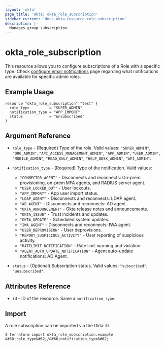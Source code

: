```yaml
---
layout: 'okta'
page_title: 'Okta: okta_role_subscription'
sidebar_current: 'docs-okta-resource-role-subscription'
description: |-
  Manages group subscription.
---
```


# okta_role_subscription

This resource allows you to configure subscriptions of a Role with a specific type. 
Check [configure email notifications](https://help.okta.com/oie/en-us/Content/Topics/Security/custom-admin-role/administrator-email-settings.htm) 
page regarding what notifications are available for specific admin roles.

## Example Usage

```hcl
resource "okta_role_subscription" "test" {
  role_type         = "SUPER_ADMIN"
  notification_type = "APP_IMPORT"
  status            = "unsubscribed"
}
```

## Argument Reference

- `role_type` - (Required) Type of the role. Valid values: `"SUPER_ADMIN"`, `"ORG_ADMIN"`, `"API_ACCESS_MANAGEMENT_ADMIN"`,
  `"APP_ADMIN"`, `"USER_ADMIN"`, `"MOBILE_ADMIN"`, `"READ_ONLY_ADMIN"`, `"HELP_DESK_ADMIN"`, `"API_ADMIN"`.

- `notification_type` - (Required) Type of the notification. Valid values: 

  - `"CONNECTOR_AGENT"` -  Disconnects and reconnects: On-prem provisioning, on-prem MFA agents, and RADIUS server agent.
  - `"USER_LOCKED_OUT"` - User lockouts.
  - `"APP_IMPORT"` - App user import status.
  - `"LDAP_AGENT"` - Disconnects and reconnects: LDAP agent.
  - `"AD_AGENT"` - Disconnects and reconnects: AD agent.
  - `"OKTA_ANNOUNCEMENT"` - Okta release notes and announcements.
  - `"OKTA_ISSUE"` - Trust incidents and updates.
  - `"OKTA_UPDATE"` - Scheduled system updates.
  - `"IWA_AGENT"` - Disconnects and reconnects: IWA agent.
  - `"USER_DEPROVISION"` - User deprovisions.
  - `"REPORT_SUSPICIOUS_ACTIVITY"` - User reporting of suspicious activity.
  - `"RATELIMIT_NOTIFICATION"` - Rate limit warning and violation.
  - `"AGENT_AUTO_UPDATE_NOTIFICATION"` - Agent auto-update notifications: AD Agent.

- `status` - (Optional) Subscription status. Valid values: `"subscribed"`, `"unsubscribed"`.

## Attributes Reference

- `id` - ID of the resource. Same a `notification_type`.

## Import

A role subscription can be imported via the Okta ID.

```
$ terraform import okta_role_subscription.example &#60;role_type&#62;/&#60;notification_type&#62;
```
